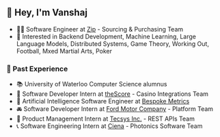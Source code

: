 ## 👋 Hey, I'm Vanshaj
- 👨‍💻 Software Engineer at [Zip](https://ziphq.com/) -  Sourcing & Purchasing Team
- 🧩 Interested in Backend Development, Machine Learning, Large Language Models, Distributed Systems, Game Theory, Working Out, Football, Mxed Martial Arts, Poker

### 🚀 Past Experience
- 📚 University of Waterloo Computer Science alumnus
- 🎰 Software Developer Intern at [theScore](https://about.thescore.bet/) - Casino Integrations Team
- 🧠 Artificial Intelligence Software Engineer at [Bespoke Metrics](https://compass.bespokemetrics.com/)
- 🚘 Software Developer Intern at [Ford Motor Company](https://www.ford.ca/) - Platform Team
- 🏬 Product Management Intern at [Tecsys Inc.](https://www.tecsys.com/) - REST APIs Team
- 📞 Software Engineering Intern at [Ciena](https://www.ciena.com/) - Photonics Software Team




<!--
**vanshajvohra/vanshajvohra** is a ✨ _special_ ✨ repository because its `README.md` (this file) appears on your GitHub profile.

Here are some ideas to get you started:

- 🔭 I’m currently working on ...
- 🌱 I’m currently learning ...
- 👯 I’m looking to collaborate on ...
- 🤔 I’m looking for help with ...
- 💬 Ask me about ...
- 📫 How to reach me: ...
- 😄 Pronouns: ...
- ⚡ Fun fact: ...
-->
